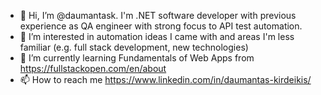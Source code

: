 - 👋 Hi, I’m @daumantask. I'm .NET software developer with previous experience as QA engineer with strong focus to API test automation.
- 👀 I’m interested in automation ideas I came with and areas I'm less familiar (e.g. full stack development, new technologies)
- 🌱 I’m currently learning Fundamentals of Web Apps from https://fullstackopen.com/en/about
- 📫 How to reach me https://www.linkedin.com/in/daumantas-kirdeikis/
